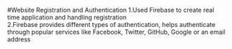 #Website Registration and Authentication
1.Used Firebase to create real time application and handling registration <br/>
2.Firebase provides different types of authentication, helps authenticate through popular services like Facebook, Twitter, GitHub, Google or an email address <br />